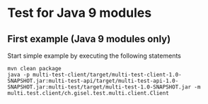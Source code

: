 # Test for Java 9 modules

## First example (Java 9 modules only)

Start simple example by executing the following statements

    mvn clean package
    java -p multi-test-client/target/multi-test-client-1.0-SNAPSHOT.jar:multi-test-api/target/multi-test-api-1.0-SNAPSHOT.jar:multi-test/target/multi-test-1.0-SNAPSHOT.jar -m multi.test.client/ch.gisel.test.multi.client.Client